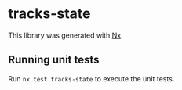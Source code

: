 # tracks-state

This library was generated with [Nx](https://nx.dev).

## Running unit tests

Run `nx test tracks-state` to execute the unit tests.
